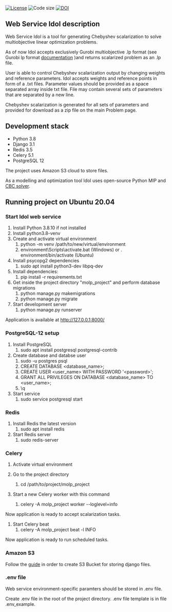 
[![License](https://img.shields.io/github/license/rhombicosi/molp_project)](LICENSE)
![Code size](https://img.shields.io/github/languages/code-size/rhombicosi/Idol)
[![DOI](https://zenodo.org/badge/393465636.svg)](https://zenodo.org/badge/latestdoi/393465636)
## **Web Service Idol description**
Web Service Idol is a tool for generating Chebyshev scalarization to solve multiobjective linear optimization problems.

As of now Idol accepts exclusively Gurobi multiobjective .lp format (see Gurobi lp format [documentation](https://www.gurobi.com/documentation/9.0/refman/lp_format.html#format:LP) )and returns scalarized problem as an .lp file.

User is able to control Chebyshev scalarization output by changing weights and reference parameters.
Idol accepts weights and reference points in form of a .txt files. Parameter values should be provided as a space separated array inside txt file.
File may contain several sets of parameters that are separated by a new line.

Chebyshev scalarization is generated for all sets of parameters and provided for download as a zip file on the main Problem page.

## **Development stack**

* Python 3.8
* Django 3.1
* Redis 3.5
* Celery 5.1
* PostgreSQL 12

The project uses Amazon S3 cloud to store files.

As a modelling and optimization tool Idol uses open-source Python MIP and [CBC solver](https://github.com/coin-or/Cbc).

## **Running project on Ubuntu 20.04**

### **Start Idol web service**

1.  Install Python 3.8.10 if not installed
1.  Install python3.8-venv
1.  Create and activate virtual environment 
    1.  python -m venv /path/to/new/virtual/environment
    1.  environment\Scripts\activate.bat (Windows) or . environment/bin/activate (Ubuntu)
1.  Install psycopg2 dependencies 
    1. sudo apt install python3-dev libpq-dev
1.  Install dependencies:
    1.  pip install -r requirements.txt
1.  Get inside the project directory "molp_project" and perform database migrations
    1.  python manage.py makemigrations
    1.  python manage.py migrate
1.  Start development server
    1.  python manage.py runserver
    
Application is available at http://127.0.0.1:8000/

### **PostgreSQL-12 setup**

1.  Install PostgreSQL
    1. sudo apt install postgresql postgresql-contrib
1.  Create database and databse user
    1.  sudo -u postgres psql
    1.  CREATE DATABASE \<database_name>;
    1.  CREATE USER \<user_name> WITH PASSWORD '\<password>';
    1.  GRANT ALL PRIVILEGES ON DATABASE \<database_name> TO \<user_name>;
    1.  \q
1.  Start service
    1.  sudo service postgresql start

### **Redis**

1. Install Redis the latest version
    1. sudo apt install redis
1. Start Redis server
    1. sudo redis-server

### **Celery**

1. Activate virtual environment
1. Go to the project directory
    1. cd /path/to/project/molp_project
    
1.  Start a new Celery worker with this command
    1.  celery -A molp_project worker --loglevel=info

Now application is ready to accept scalarization tasks.

1. Start Celery beat
    1.   celery -A molp_project beat -l INFO 

Now application is ready to run scheduled tasks.

### **Amazon S3**

Follow the [guide](https://testdriven.io/blog/storing-django-static-and-media-files-on-amazon-s3/) in order to create S3 Bucket for storing django files.

### **.env file**

Web service environment-specific paramters should be stored in .env file. 

Create .env file in the root of the project directory. .env file template is in file .env_example.


